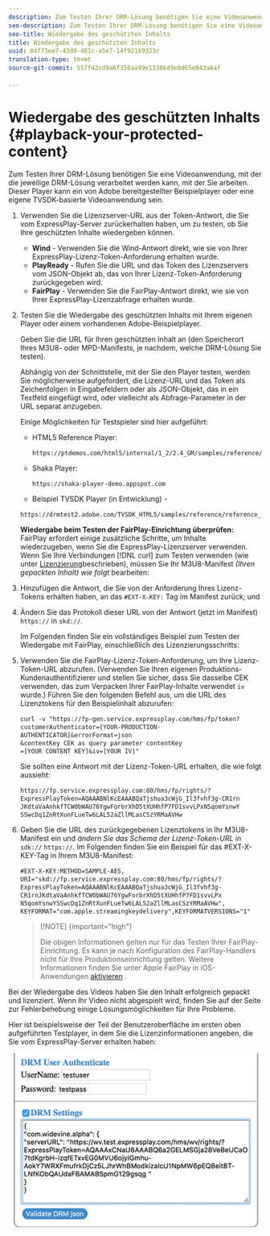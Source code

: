 ```yaml
---
description: Zum Testen Ihrer DRM-Lösung benötigen Sie eine Videoanwendung, mit der die jeweilige DRM-Lösung verarbeitet werden kann, mit der Sie arbeiten. Dieser Player kann ein von Adobe bereitgestellter Beispielplayer oder eine eigene TVSDK-basierte Videoanwendung sein.
seo-description: Zum Testen Ihrer DRM-Lösung benötigen Sie eine Videoanwendung, mit der die jeweilige DRM-Lösung verarbeitet werden kann, mit der Sie arbeiten. Dieser Player kann ein von Adobe bereitgestellter Beispielplayer oder eine eigene TVSDK-basierte Videoanwendung sein.
seo-title: Wiedergabe des geschützten Inhalts
title: Wiedergabe des geschützten Inhalts
uuid: 84f73ee7-43d0-481c-a5e7-14f92169323c
translation-type: tm+mt
source-git-commit: 557f42cd9a6f356aa99e13386d9e8d65e043a6af

---
```



# Wiedergabe des geschützten Inhalts {#playback-your-protected-content}

Zum Testen Ihrer DRM-Lösung benötigen Sie eine Videoanwendung, mit der die jeweilige DRM-Lösung verarbeitet werden kann, mit der Sie arbeiten. Dieser Player kann ein von Adobe bereitgestellter Beispielplayer oder eine eigene TVSDK-basierte Videoanwendung sein.

1. Verwenden Sie die Lizenzserver-URL aus der Token-Antwort, die Sie vom ExpressPlay-Server zurückerhalten haben, um zu testen, ob Sie Ihre geschützten Inhalte wiedergeben können.

   * **Wind** - Verwenden Sie die Wind-Antwort direkt, wie sie von Ihrer ExpressPlay-Lizenz-Token-Anforderung erhalten wurde.
   * **PlayReady** - Rufen Sie die URL und das Token des Lizenzservers vom JSON-Objekt ab, das von Ihrer Lizenz-Token-Anforderung zurückgegeben wird.
   * **FairPlay** - Verwenden Sie die FairPlay-Antwort direkt, wie sie von Ihrer ExpressPlay-Lizenzabfrage erhalten wurde.

1. Testen Sie die Wiedergabe des geschützten Inhalts mit Ihrem eigenen Player oder einem vorhandenen Adobe-Beispielplayer.

   Geben Sie die URL für Ihren geschützten Inhalt an (den Speicherort Ihres M3U8- oder MPD-Manifests, je nachdem, welche DRM-Lösung Sie testen).

   Abhängig von der Schnittstelle, mit der Sie den Player testen, werden Sie möglicherweise aufgefordert, die Lizenz-URL und das Token als Zeichenfolgen in Eingabefeldern oder als JSON-Objekt, das in ein Textfeld eingefügt wird, oder vielleicht als Abfrage-Parameter in der URL separat anzugeben.

   Einige Möglichkeiten für Testspieler sind hier aufgeführt:

   * HTML5 Reference Player:

      ```
      https://ptdemos.com/html5/internal/1_2/2.4_GM/samples/reference/reference_player.html
      ```

   * Shaka Player:

      ```
      https://shaka-player-demo.appspot.com
      ```

   * Beispiel TVSDK Player (in Entwicklung) -

   ```
   https://drmtest2.adobe.com/TVSDK_HTML5/samples/reference/reference_player.html
   ```

   **Wiedergabe beim Testen der FairPlay-Einrichtung überprüfen:** FairPlay erfordert einige zusätzliche Schritte, um Inhalte wiederzugeben, wenn Sie die ExpressPlay-Lizenzserver verwenden. Wenn Sie Ihre Verbindungen [!DNL curl] zum Testen verwenden (wie unter [Lizenzierung](../../multi-drm-workflows/quick-start/handle-the-licensing.md)beschrieben), müssen Sie Ihr M3U8-Manifest *(Ihren gepackten Inhalt) wie folgt* bearbeiten:

1. Hinzufügen die Antwort, die Sie von der Anforderung Ihres Lizenz-Tokens erhalten haben, an das `#EXT-X-KEY:` Tag im Manifest zurück; und
1. Ändern Sie das Protokoll dieser URL von der Antwort (jetzt im Manifest) `https://` in `skd://`.

   Im Folgenden finden Sie ein vollständiges Beispiel zum Testen der Wiedergabe mit FairPlay, einschließlich des Lizenzierungsschritts:

1. Verwenden Sie die FairPlay-Lizenz-Token-Anforderung, um Ihre Lizenz-Token-URL abzurufen. (Verwenden Sie Ihren eigenen Produktions-Kundenauthentifizierer und stellen Sie sicher, dass Sie dasselbe CEK verwenden, das zum Verpacken Ihrer FairPlay-Inhalte verwendet `iv` wurde.) Führen Sie den folgenden Befehl aus, um die URL des Lizenztokens für den Beispielinhalt abzurufen:

   ```
   curl -v "https://fp-gen.service.expressplay.com/hms/fp/token? 
   customerAuthenticator=[YOUR-PRODUCTION-AUTHENTICATOR]&errorFormat=json 
   &contentKey CEK as query parameter contentKey 
   =[YOUR CONTENT KEY]&iv=[YOUR IV]"
   ```

   Sie sollten eine Antwort mit der Lizenz-Token-URL erhalten, die wie folgt aussieht:

   ```
   https://fp.service.expressplay.com:80/hms/fp/rights/? 
   ExpressPlayToken=AQAAABNlKcEAAABQaTjshua3cWjG_Il3fvhf3g-CR1rn 
   JKdtaVaAnhkfTCW0bWAU76YgwForbrXhD5tXUHhfP7FD1svvLPxN5qomYsnwY 
   SSwcDq1ZnRtXunFLueTw6LAL52aZllMLasCSzYRMaAVHw 
   ```

1. Geben Sie die URL des zurückgegebenen Lizenztokens in Ihr M3U8-Manifest ein und *ändern Sie das Schema der Lizenz-Token-URL in* `sdk://` `https://`. Im Folgenden finden Sie ein Beispiel für das #EXT-X-KEY-Tag in Ihrem M3U8-Manifest:

   ```
   #EXT-X-KEY:METHOD=SAMPLE-AES, 
   URI="skd://fp.service.expressplay.com:80/hms/fp/rights/? 
   ExpressPlayToken=AQAAABNlKcEAAABQaTjshua3cWjG_Il3fvhf3g- 
   CR1rnJKdtaVaAnhkfTCW0bWAU76YgwForbrXhD5tXUHhfP7FD1svvLPx 
   N5qomYsnwYSSwcDq1ZnRtXunFLueTw6LAL52aZllMLasCSzYRMaAVHw", 
   KEYFORMAT="com.apple.streamingkeydelivery",KEYFORMATVERSIONS="1"
   ```

   >[!NOTE] {important=&quot;high&quot;}
   >
   >Die obigen Informationen gelten nur für das Testen Ihrer FairPlay-Einrichtung. Es kann je nach Konfiguration des FairPlay-Handlers nicht für Ihre Produktionseinrichtung gelten. Weitere Informationen finden Sie unter Apple FairPlay in iOS-Anwendungen [aktivieren](../../../programming/tvsdk-3x-ios-prog/ios-3x-drm-content-security/ios-3x-apple-fairplay-tvsdk.md) .

Bei der Wiedergabe des Videos haben Sie den Inhalt erfolgreich gepackt und lizenziert. Wenn Ihr Video nicht abgespielt wird, finden Sie auf der Seite zur Fehlerbehebung einige Lösungsmöglichkeiten für Ihre Probleme.

<!--<a id="example_603D92A1F3924467B5D66EC862B8F59C"></a>-->

Hier ist beispielsweise der Teil der Benutzeroberfläche im ersten oben aufgeführten Testplayer, in dem Sie die Lizenzinformationen angeben, die Sie vom ExpressPlay-Server erhalten haben:

<!--<a id="fig_zjy_q2c_rw"></a>-->

![](assets/sample-player-drm-settings-web.png)
